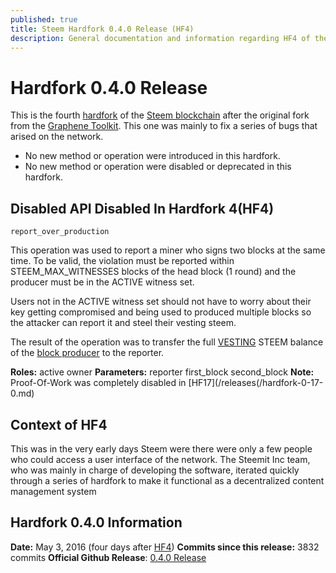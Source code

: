 ```yaml
---
published: true
title: Steem Hardfork 0.4.0 Release (HF4)
description: General documentation and information regarding HF4 of the Steem Blockchain.
---
```


# Hardfork 0.4.0 Release

This is the fourth [hardfork](/glossary/hardfork.md) of the [Steem blockchain](/glossary/steem-blockchain.md) after the original fork from the [Graphene Toolkit](https://github.com/cryptonomex/graphene). This one was mainly to fix a series of bugs that arised on the network.

- No new method or operation were introduced in this hardfork.
- No new method or operation were disabled or deprecated in this hardfork.

## Disabled API Disabled In Hardfork 4(HF4)

`report_over_production`

This operation was used to report a miner who signs two blocks at the same time. To be valid, the violation must be reported within STEEM_MAX_WITNESSES blocks of the head block (1 round) and the producer must be in the ACTIVE witness set.

Users not in the ACTIVE witness set should not have to worry about their key getting compromised and being used to produced multiple blocks so the attacker can report it and steel their vesting steem.

The result of the operation was to transfer the full [VESTING](/glossary/vests.md) STEEM balance of the [block producer](/glossary/witness.md) to the reporter.

**Roles:** active owner
**Parameters:** reporter first_block second_block
**Note:** Proof-Of-Work was completely disabled in [HF17](/releases(/hardfork-0-17-0.md)

## Context of HF4

This was in the very early days Steem were there were only a few people who could access a user interface of the network. The Steemit Inc team, who was mainly in charge of developing the software, iterated quickly through a series of hardfork to make it functional as a decentralized content management system

## Hardfork 0.4.0 Information
**Date:** May 3, 2016 (four days after [HF4](/releases/hardfork-0-4-0.md))
**Commits since this release:** 3832 commits
**Official Github Release**: [0.4.0 Release](https://github.com/steemit/steem/releases/tag/v0.4.0)